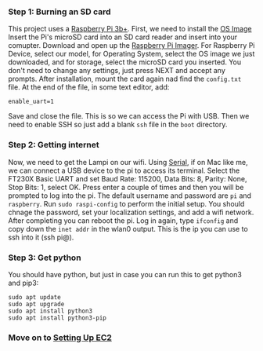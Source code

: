 ### Step 1: Burning an SD card
This project uses a [Raspberry Pi 3b+](https://www.raspberrypi.org/products/raspberry-pi-3-model-b-plus/). First, we need to install the [OS Image](https://downloads.raspberrypi.com/raspios_oldstable_lite_armhf/images/raspios_oldstable_lite_armhf-2023-05-03/2023-05-03-raspios-buster-armhf-lite.img.xz) Insert the Pi's microSD card into an SD card reader and insert into your comupter. Download and open up the [Raspberry Pi Imager](https://www.raspberrypi.org/software/). For Raspberry Pi Device, select our model, for Operating System, select the OS image we just downloaded, and for storage, select the microSD card you inserted. You don't need to change any settings, just press NEXT and accept any prompts. After installation, mount the card again nad find the `config.txt` file. At the end of the file, in some text editor, add:
```
enable_uart=1
```
Save and close the file. This is so we can access the Pi with USB. Then we need to enable SSH so just add a blank `ssh` file in the `boot` directory.

### Step 2: Getting internet
Now, we need to get the Lampi on our wifi. Using [Serial](https://www.decisivetactics.com/products/serial/), if on Mac like me, we can connect a USB device to the pi to access its terminal. Select the FT230X Basic UART and set Baud Rate: 115200, Data Bits: 8, Parity: None, Stop Bits: 1, select OK. Press enter a couple of times and then you will be prompted to log into the pi. The default username and password are `pi` and `raspberry`. Run `sudo raspi-config` to perform the initial setup. You should chnage the password, set your localization settings, and add a wifi network. After completing you can reboot the pi. Log in again, type `ifconfig` and copy down the `inet addr` in the wlan0 output. This is the ip you can use to ssh into it (ssh pi@<IP>). 

### Step 3: Get python
You should have python, but just in case you can run this to get python3 and pip3:
```
sudo apt update
sudo apt upgrade
sudo apt install python3
sudo apt install python3-pip
```

### Move on to [Setting Up EC2](./Setting%20Up%20EC2)
